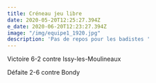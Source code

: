 ```yaml
---
title: Créneau jeu libre
date: 2020-05-20T12:25:27.394Z
e_date: 2020-06-20T12:23:27.394Z
image: "/img/equipe1_1920.jpg"
description: 'Pas de repos pour les badistes '
---
```


Victoire 6-2 contre Issy-les-Moulineaux

Défaite 2-6 contre Bondy
